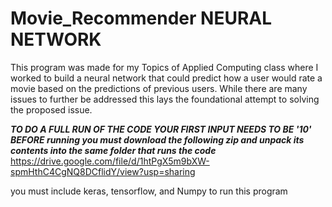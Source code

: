 # Movie_Recommender NEURAL NETWORK

This program was made for my Topics of Applied Computing class where I worked to build a neural network that could predict how a user would rate a movie based on the predictions of previous users. While there are many issues to further be addressed this lays the foundational attempt to solving the proposed issue.

***TO DO A FULL RUN OF THE CODE YOUR FIRST INPUT NEEDS TO BE '10'***
***BEFORE running you must download the following zip and unpack its contents into the same folder that runs the code***
https://drive.google.com/file/d/1htPgX5m9bXW-spmHthC4CgNQ8DCflidY/view?usp=sharing

you must include
keras, tensorflow, and Numpy to run this program
